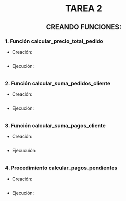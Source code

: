 <div align="center">

# TAREA 2

## CREANDO FUNCIONES:

</div>

### 1. Función calcular_precio_total_pedido

- Creación:

```sql

```

- Ejecución: 

```sql

```

### 2. Función calcular_suma_pedidos_cliente

- Creación:

```sql

```

- Ejecución:

```sql

```

### 3. Función calcular_suma_pagos_cliente

- Creación:

```sql

```

- Ejecucuión:

```sql

```

### 4. Procedimiento calcular_pagos_pendientes

- Creación:

```sql

```

- Ejecución: 

```sql

```
